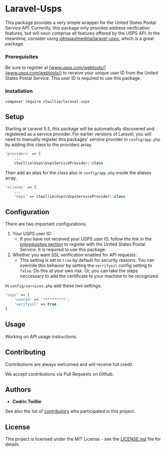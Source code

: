 # Laravel-Usps

This package provides a very simple wrapper for the United States Postal Service API. Currently, this package only provides address verification features, but will soon comprise all features offered by the USPS API. In the meantime, consider using [johnpaulmedina/laravel-usps](https://github.com/johnpaulmedina/laravel-usps), which is a great package.

### Prerequisites

Be sure to register at [www.usps.com/webtools/](www.usps.com/webtools/) to receive your unique user ID
from the United States Postal Service. This user ID is required to use this package.

### Installation

```
composer require ctwillie/laravel-usps
```

## Setup

Starting at Laravel 5.5, this package will be automatically discovered and registered as a service provider.
For earlier versions of Laravel, you will need to manually register this packages' service provider in `config/app.php`
by adding this class to the providers array.

```php
'providers' => [
    ...
    ctwillie\Usps\UspsServiceProvider::class
```
Then add an alias for the class also in `config/app.php` inside the aliases array.

```php
'aliases' => [
    ...
    'Usps' => ctwillie\Usps\UspsServiceProvider::class
```

## Configuration

There are two important configurations.
1. Your USPS user ID:
    - If you have not received your USPS user ID, follow the link in the [prerequisites section](#Prerequisites) to register with the 
      United States Postal Service. It is required to use this package.
2. Whether you want SSL verification enabled for API requests:
    - This setting is set to `true` by default for security reasons. You can override this behavior by setting the `verrifyssl` config     setting to `false`. Do this at your own risk. Or, you can take the steps neccessary to add the certificate to your machine to be     recognized.

In `config/services.php` add these two settings.

```php
'usps' => [
    'userId' => '**********',
    'verifyssl' => true
]
```

## Usage

Working on API usage instructions.

## Contributing

Contributions are always welcomed and will receive full credit.

We accept contributions via Pull Requests on Github.

## Authors

* **Cedric Twillie**

See also the list of [contributors](https://github.com/ctwillie/laravel-usps/graphs/contributors) who participated in this project.

## License

This project is licensed under the MIT License - see the [LICENSE.md](LICENSE.md) file for details

